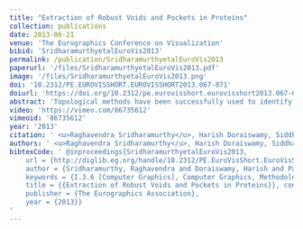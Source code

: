 ```yaml
---
title: "Extraction of Robust Voids and Pockets in Proteins"
collection: publications
date: 2013-06-21
venue: 'The Eurographics Conference on Visualization'
bibid: 'SridharamurthyetalEuroVis2013'
permalink: /publication/SridharamurthyetalEuroVis2013
paperurl: '/files/SridharamurthyetalEuroVis2013.pdf'
image: '/files/SridharamurthyetalEuroVis2013.png'
doi: '10.2312/PE.EUROVISSHORT.EUROVISSHORT2013.067-071'
doiurl: 'https://doi.org/10.2312/pe.eurovisshort.eurovisshort2013.067-071'
abstract: 'Topological methods have been successfully used to identify features in scalar fields and to measure their importance. Voids and pockets in a protein refer to empty spaces that are enclosed by the protein molecule. Existing methods to compute, measure, and visualize the voids and pockets in a protein molecule are sensitive to inaccuracies in the empirically determined atomic radii. This paper presents a topological framework that enables robust computation and visualization of these structures. Given a fixed set of atoms, voids and pockets are represented as subsets of the weighted Delaunay triangulation of atom centers. A novel notion of (ϵ,π)-stable voids helps identify voids that are stable even after perturbing the atom radii by a small value. An efficient method is described to compute these stable voids for a given input pair of values (ϵ,π).'
video: 'https://vimeo.com/86735612'
vimeoid: '86735612'
year: '2013'
citation: ' <u>Raghavendra Sridharamurthy</u>, Harish Doraiswamy, Siddharth Patel, Raghavan Varadarajan and Vijay Natarajan <i>&quot;Extraction of Robust Voids and Pockets in Proteins&quot;</i> EuroVis (Short Papers), 2013'
authors: ' <u>Raghavendra Sridharamurthy</u>, Harish Doraiswamy, Siddharth Patel, Raghavan Varadarajan and Vijay Natarajan'
bibtexCode: ' @inproceedings{SridharamurthyetalEuroVis2013, 
    url = {http://diglib.eg.org/handle/10.2312/PE.EuroVisShort.EuroVisShort2013.067-071}, 
    author = {Sridharamurthy, Raghavendra and Doraiswamy, Harish and Patel, Siddharth and Varadarajan, Raghavan and Natarajan, Vijay}, 
    keywords = {I.3.6 [Computer Graphics], Computer Graphics, Methodology and Techniques}, 
    title = {{Extraction of Robust Voids and Pockets in Proteins}}, conference = {EuroVis - Short Papers}, 
    publisher = {The Eurographics Association}, 
    year = {2013}}
'
---
```

